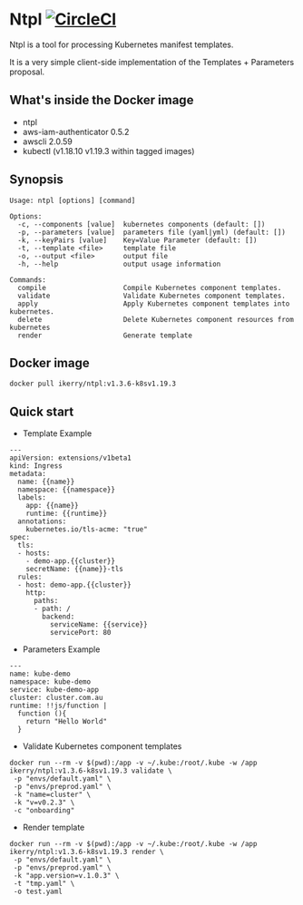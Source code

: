 # Ntpl [![CircleCI](https://circleci.com/gh/wrasdf/ntpl/tree/master.svg?style=svg)](https://circleci.com/gh/wrasdf/ntpl/tree/master)

Ntpl is a tool for processing Kubernetes manifest templates.

It is a very simple client-side implementation of the Templates + Parameters proposal.

## What's inside the Docker image

- ntpl
- aws-iam-authenticator 0.5.2
- awscli 2.0.59
- kubectl (v1.18.10 v1.19.3 within tagged images)

## Synopsis

```
Usage: ntpl [options] [command]

Options:
  -c, --components [value]  kubernetes components (default: [])
  -p, --parameters [value]  parameters file (yaml|yml) (default: [])
  -k, --keyPairs [value]    Key=Value Parameter (default: [])
  -t, --template <file>     template file
  -o, --output <file>       output file
  -h, --help                output usage information

Commands:
  compile                   Compile Kubernetes component templates.
  validate                  Validate Kubernetes component templates.
  apply                     Apply Kubernetes component templates into kubernetes.
  delete                    Delete Kubernetes component resources from kubernetes
  render                    Generate template
```

## Docker image

```
docker pull ikerry/ntpl:v1.3.6-k8sv1.19.3
```

## Quick start

- Template Example

```
---
apiVersion: extensions/v1beta1
kind: Ingress
metadata:
  name: {{name}}
  namespace: {{namespace}}
  labels:
    app: {{name}}
    runtime: {{runtime}}
  annotations:
    kubernetes.io/tls-acme: "true"
spec:
  tls:
  - hosts:
    - demo-app.{{cluster}}
    secretName: {{name}}-tls
  rules:
  - host: demo-app.{{cluster}}
    http:
      paths:
      - path: /
        backend:
          serviceName: {{service}}
          servicePort: 80
```

- Parameters Example

```
---
name: kube-demo
namespace: kube-demo
service: kube-demo-app
cluster: cluster.com.au
runtime: !!js/function |
  function (){
    return "Hello World"
  }
```

- Validate Kubernetes component templates

```
docker run --rm -v $(pwd):/app -v ~/.kube:/root/.kube -w /app ikerry/ntpl:v1.3.6-k8sv1.19.3 validate \
 -p "envs/default.yaml" \
 -p "envs/preprod.yaml" \
 -k "name=cluster" \
 -k "v=v0.2.3" \
 -c "onboarding"
```

- Render template

```
docker run --rm -v $(pwd):/app -v ~/.kube:/root/.kube -w /app ikerry/ntpl:v1.3.6-k8sv1.19.3 render \
 -p "envs/default.yaml" \
 -p "envs/preprod.yaml" \
 -k "app.version=v.1.0.3" \
 -t "tmp.yaml" \
 -o test.yaml
```
